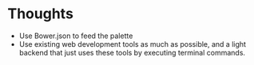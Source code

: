 # Thoughts

- Use Bower.json to feed the palette
- Use existing web development tools as much as possible, and a light backend that just uses these tools by executing terminal commands.